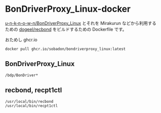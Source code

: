 # BonDriverProxy_Linux-docker

[u-n-k-n-o-w-n/BonDriverProxy_Linux](https://github.com/u-n-k-n-o-w-n/BonDriverProxy_Linux) とそれを Mirakurun などから利用するための [dogeel/recbond](https://github.com/dogeel/recbond) をビルドするための Dockerfile です。


おためし ghcr.io

```
docker pull ghcr.io/sobadon/bondriverproxy_linux:latest
```


## BonDriverProxy_Linux

```
/bdp/BonDriver*
```

## recbond, recpt1ctl

```
/usr/local/bin/recbond
/usr/local/bin/recpt1ctl
```

